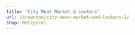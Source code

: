 ```yaml
---
title: "City Meat Market & Lockers"
url: /brownton/city-meat-market-und-lockers-2/
shop: Metzgerei
---
```

